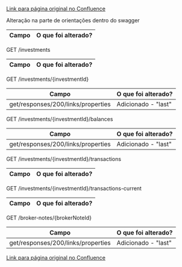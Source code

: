 [Link para página original no Confluence](https://openfinancebrasil.atlassian.net/wiki/spaces/OF/pages/163513055)

Alteração na parte de orientações dentro do swagger

| **Campo** | **O que foi alterado?** |
| --- | --- |

 GET /investments

| **Campo** | **O que foi alterado?** |
| --- | --- |

 GET /investments/{investmentId}

| **Campo** | **O que foi alterado?** |
| --- | --- |
| get/responses/200/links/properties | Adicionado - "last" |

 GET /investments/{investmentId}/balances

| **Campo** | **O que foi alterado?** |
| --- | --- |
| get/responses/200/links/properties | Adicionado - "last" |

 GET /investments/{investmentId}/transactions

| **Campo** | **O que foi alterado?** |
| --- | --- |

 GET /investments/{investmentId}/transactions-current

| **Campo** | **O que foi alterado?** |
| --- | --- |

 GET /broker-notes/{brokerNoteId}

| **Campo** | **O que foi alterado?** |
| --- | --- |
| get/responses/200/links/properties | Adicionado - "last" |

[Link para página original no Confluence](https://openfinancebrasil.atlassian.net/wiki/spaces/OF/pages/163513055)